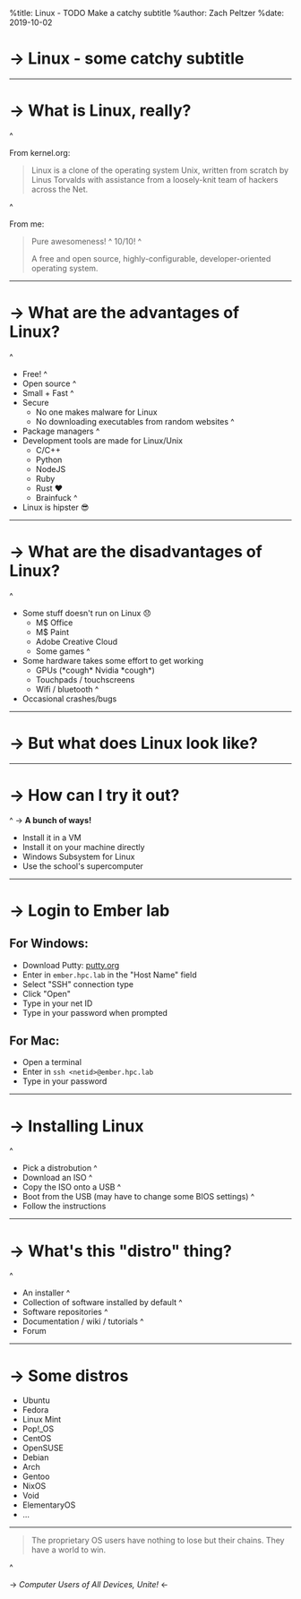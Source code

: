 %title: Linux - TODO Make a catchy subtitle
%author: Zach Peltzer
%date: 2019-10-02

-> Linux - some catchy subtitle
===============================


---


-> What is Linux, really?
=========================

^

From kernel.org:
> Linux is a clone of the operating system Unix, written from
> scratch by Linus Torvalds with assistance from a loosely-knit
> team of hackers across the Net.

^

From me:
> Pure awesomeness!
^
> 10/10!
^
>
> A free and open source, highly-configurable,
> developer-oriented operating system.


---


-> What are the advantages of Linux?
====================================

^

* Free!
^
* Open source
^
* Small + Fast
^
* Secure
  - No one makes malware for Linux
  - No downloading executables from random websites
^
* Package managers
^
* Development tools are made for Linux/Unix
  - C/C++
  - Python
  - NodeJS
  - Ruby
  - Rust ❤
  - Brainfuck
^
* Linux is hipster 😎


---


-> What are the disadvantages of Linux?
=======================================

^

* Some stuff doesn't run on Linux 😞
  - M\$ Office
  - M\$ Paint
  - Adobe Creative Cloud
  - Some games
^
* Some hardware takes some effort to get working
  - GPUs (\*cough\* Nvidia \*cough\*)
  - Touchpads / touchscreens
  - Wifi / bluetooth
^
* Occasional crashes/bugs


---


-> But what does Linux look like?
=================================


---


-> How can I try it out?
========================

^
-> **A bunch of ways!**

* Install it in a VM
* Install it on your machine directly
* Windows Subsystem for Linux
* Use the school's supercomputer


---


-> Login to Ember lab
=====================

## For Windows:

- Download Putty: [putty.org](https://putty.org)
- Enter in `ember.hpc.lab` in the "Host Name" field
- Select "SSH" connection type
- Click "Open"
- Type in your net ID
- Type in your password when prompted

## For Mac:

- Open a terminal
- Enter in `ssh <netid>@ember.hpc.lab`
- Type in your password


---


-> Installing Linux
===================

^
* Pick a distrobution
^
* Download an ISO
^
* Copy the ISO onto a USB
^
* Boot from the USB (may have to change some BIOS settings)
^
* Follow the instructions


---


-> What's this "distro" thing?
==============================

^
* An installer
^
* Collection of software installed by default
^
* Software repositories
^
* Documentation / wiki / tutorials
^
* Forum


---


-> Some distros
===============

* Ubuntu
* Fedora
* Linux Mint
* Pop!_OS
* CentOS
* OpenSUSE
* Debian
* Arch
* Gentoo
* NixOS
* Void
* ElementaryOS
* ...


---


> The proprietary OS users have nothing to lose but their chains.
> They have a world to win.

^

-> *Computer Users of All Devices, Unite!* <-
